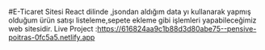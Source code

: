 #E-Ticaret Sitesi
React dilinde ,jsondan aldığım data yı kullanarak yapmış olduğum ürün satışı listeleme,sepete ekleme gibi işlemleri yapabileceğimiz web sitesidir.
Live Project :https://616824aa9c1b88d3d80abe75--pensive-poitras-0fc5a5.netlify.app
